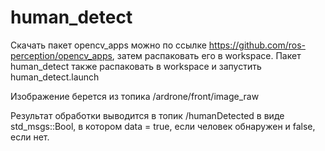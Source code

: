 # human_detect

Скачать пакет opencv_apps можно по ссылке https://github.com/ros-perception/opencv_apps, затем распаковать его в workspace.
Пакет human_detect также распаковать в workspace и запустить human_detect.launch

Изображение берется из топика /ardrone/front/image_raw

Результат обработки выводится в топик /humanDetected в виде std_msgs::Bool, в котором data = true, если человек обнаружен и false, если нет.
